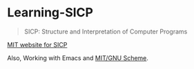 # Learning-SICP
> SICP: Structure and Interpretation of Computer Programs

[MIT website for SICP](http://mitpress.mit.edu/sicp/)

Also, Working with Emacs and [MIT/GNU Scheme](http://www.gnu.org/software/mit-scheme/).